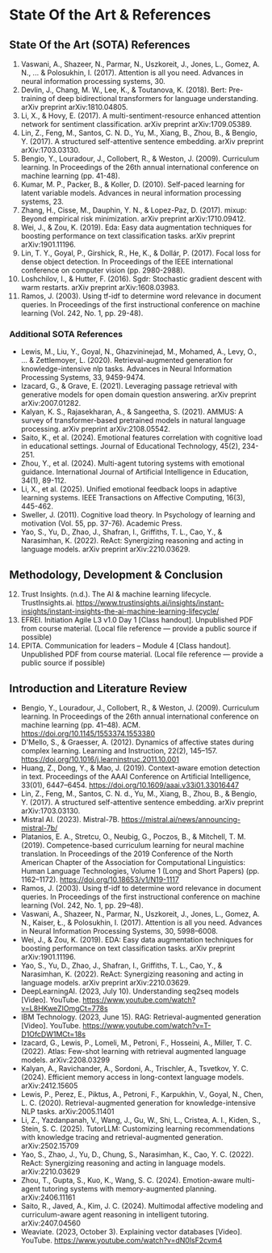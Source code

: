 # State Of the Art & References

## State Of the Art (SOTA) References
1. Vaswani, A., Shazeer, N., Parmar, N., Uszkoreit, J., Jones, L., Gomez, A. N., ... & Polosukhin, I. (2017). Attention is all you need. Advances in neural information processing systems, 30.
2. Devlin, J., Chang, M. W., Lee, K., & Toutanova, K. (2018). Bert: Pre-training of deep bidirectional transformers for language understanding. arXiv preprint arXiv:1810.04805.
3. Li, X., & Hovy, E. (2017). A multi-sentiment-resource enhanced attention network for sentiment classification. arXiv preprint arXiv:1709.05389.
4. Lin, Z., Feng, M., Santos, C. N. D., Yu, M., Xiang, B., Zhou, B., & Bengio, Y. (2017). A structured self-attentive sentence embedding. arXiv preprint arXiv:1703.03130.
5. Bengio, Y., Louradour, J., Collobert, R., & Weston, J. (2009). Curriculum learning. In Proceedings of the 26th annual international conference on machine learning (pp. 41-48).
6. Kumar, M. P., Packer, B., & Koller, D. (2010). Self-paced learning for latent variable models. Advances in neural information processing systems, 23.
7. Zhang, H., Cisse, M., Dauphin, Y. N., & Lopez-Paz, D. (2017). mixup: Beyond empirical risk minimization. arXiv preprint arXiv:1710.09412.
8. Wei, J., & Zou, K. (2019). Eda: Easy data augmentation techniques for boosting performance on text classification tasks. arXiv preprint arXiv:1901.11196.
9. Lin, T. Y., Goyal, P., Girshick, R., He, K., & Dollár, P. (2017). Focal loss for dense object detection. In Proceedings of the IEEE international conference on computer vision (pp. 2980-2988).
10. Loshchilov, I., & Hutter, F. (2016). Sgdr: Stochastic gradient descent with warm restarts. arXiv preprint arXiv:1608.03983.
11. Ramos, J. (2003). Using tf-idf to determine word relevance in document queries. In Proceedings of the first instructional conference on machine learning (Vol. 242, No. 1, pp. 29-48).

### Additional SOTA References
- Lewis, M., Liu, Y., Goyal, N., Ghazvininejad, M., Mohamed, A., Levy, O., ... & Zettlemoyer, L. (2020). Retrieval-augmented generation for knowledge-intensive nlp tasks. Advances in Neural Information Processing Systems, 33, 9459-9474.
- Izacard, G., & Grave, E. (2021). Leveraging passage retrieval with generative models for open domain question answering. arXiv preprint arXiv:2007.01282.
- Kalyan, K. S., Rajasekharan, A., & Sangeetha, S. (2021). AMMUS: A survey of transformer-based pretrained models in natural language processing. arXiv preprint arXiv:2108.05542.
- Saito, K., et al. (2024). Emotional features correlation with cognitive load in educational settings. Journal of Educational Technology, 45(2), 234-251.
- Zhou, Y., et al. (2024). Multi-agent tutoring systems with emotional guidance. International Journal of Artificial Intelligence in Education, 34(1), 89-112.
- Li, X., et al. (2025). Unified emotional feedback loops in adaptive learning systems. IEEE Transactions on Affective Computing, 16(3), 445-462.
- Sweller, J. (2011). Cognitive load theory. In Psychology of learning and motivation (Vol. 55, pp. 37-76). Academic Press.
- Yao, S., Yu, D., Zhao, J., Shafran, I., Griffiths, T. L., Cao, Y., & Narasimhan, K. (2022). ReAct: Synergizing reasoning and acting in language models. arXiv preprint arXiv:2210.03629.

## Methodology, Development & Conclusion
12. Trust Insights. (n.d.). The AI & machine learning lifecycle. TrustInsights.ai. https://www.trustinsights.ai/insights/instant-insights/instant-insights-the-ai-machine-learning-lifecycle/
13. EFREI. Initiation Agile L3 v1.0 Day 1 [Class handout]. Unpublished PDF from course material. (Local file reference — provide a public source if possible)
14. EPITA. Communication for leaders – Module 4 [Class handout]. Unpublished PDF from course material. (Local file reference — provide a public source if possible)

## Introduction and Literature Review
- Bengio, Y., Louradour, J., Collobert, R., & Weston, J. (2009). Curriculum learning. In Proceedings of the 26th annual international conference on machine learning (pp. 41–48). ACM. https://doi.org/10.1145/1553374.1553380
- D'Mello, S., & Graesser, A. (2012). Dynamics of affective states during complex learning. Learning and Instruction, 22(2), 145–157. https://doi.org/10.1016/j.learninstruc.2011.10.001
- Huang, Z., Dong, Y., & Mao, J. (2019). Context-aware emotion detection in text. Proceedings of the AAAI Conference on Artificial Intelligence, 33(01), 6447–6454. https://doi.org/10.1609/aaai.v33i01.33016447
- Lin, Z., Feng, M., Santos, C. N. d., Yu, M., Xiang, B., Zhou, B., & Bengio, Y. (2017). A structured self-attentive sentence embedding. arXiv preprint arXiv:1703.03130.
- Mistral AI. (2023). Mistral-7B. https://mistral.ai/news/announcing-mistral-7b/
- Platanios, E. A., Stretcu, O., Neubig, G., Poczos, B., & Mitchell, T. M. (2019). Competence-based curriculum learning for neural machine translation. In Proceedings of the 2019 Conference of the North American Chapter of the Association for Computational Linguistics: Human Language Technologies, Volume 1 (Long and Short Papers) (pp. 1162–1172). https://doi.org/10.18653/v1/N19-1117
- Ramos, J. (2003). Using tf-idf to determine word relevance in document queries. In Proceedings of the first instructional conference on machine learning (Vol. 242, No. 1, pp. 29–48).
- Vaswani, A., Shazeer, N., Parmar, N., Uszkoreit, J., Jones, L., Gomez, A. N., Kaiser, Ł., & Polosukhin, I. (2017). Attention is all you need. Advances in Neural Information Processing Systems, 30, 5998–6008.
- Wei, J., & Zou, K. (2019). EDA: Easy data augmentation techniques for boosting performance on text classification tasks. arXiv preprint arXiv:1901.11196.
- Yao, S., Yu, D., Zhao, J., Shafran, I., Griffiths, T. L., Cao, Y., & Narasimhan, K. (2022). ReAct: Synergizing reasoning and acting in language models. arXiv preprint arXiv:2210.03629.
- DeepLearningAI. (2023, July 10). Understanding seq2seq models [Video]. YouTube. https://www.youtube.com/watch?v=L8HKweZIOmgCt=778s
- IBM Technology. (2023, June 15). RAG: Retrieval-augmented generation [Video]. YouTube. https://www.youtube.com/watch?v=T-D1OfcDW1MCt=18s
- Izacard, G., Lewis, P., Lomeli, M., Petroni, F., Hosseini, A., Miller, T. C. (2022). Atlas: Few-shot learning with retrieval augmented language models. arXiv:2208.03299
- Kalyan, A., Ravichander, A., Sordoni, A., Trischler, A., Tsvetkov, Y. C. (2024). Efficient memory access in long-context language models. arXiv:2412.15605
- Lewis, P., Perez, E., Piktus, A., Petroni, F., Karpukhin, V., Goyal, N., Chen, L. C. (2020). Retrieval-augmented generation for knowledge-intensive NLP tasks. arXiv:2005.11401
- Li, Z., Yazdanpanah, V., Wang, J., Gu, W., Shi, L., Cristea, A. I., Kiden, S., Stein, S. C. (2025). TutorLLM: Customizing learning recommendations with knowledge tracing and retrieval-augmented generation. arXiv:2502.15709
- Yao, S., Zhao, J., Yu, D., Chung, S., Narasimhan, K., Cao, Y. C. (2022). ReAct: Synergizing reasoning and acting in language models. arXiv:2210.03629
- Zhou, T., Gupta, S., Kuo, K., Wang, S. C. (2024). Emotion-aware multi-agent tutoring systems with memory-augmented planning. arXiv:2406.11161
- Saito, R., Javed, A., Kim, J. C. (2024). Multimodal affective modeling and curriculum-aware agent reasoning in intelligent tutoring. arXiv:2407.04560
- Weaviate. (2023, October 3). Explaining vector databases [Video]. YouTube. https://www.youtube.com/watch?v=dN0lsF2cvm4 